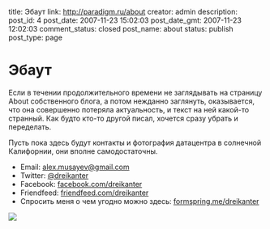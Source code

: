 title: Эбаут
link: http://paradigm.ru/about
creator: admin
description: 
post_id: 4
post_date: 2007-11-23 15:02:03
post_date_gmt: 2007-11-23 12:02:03
comment_status: closed
post_name: about
status: publish
post_type: page

# Эбаут

Если в течении продолжительного времени не заглядывать на страницу About собственного блога, а потом нежданно заглянуть, оказывается, что она совершенно потеряла актуальность, и текст на ней какой-то странный. Как будто кто-то другой писал, хочется сразу убрать и переделать.

Пусть пока здесь будут контакты и фотография датацентра в солнечной Калифорнии, они вполне самодостаточны.

  * Email: [alex.musayev@gmail.com](mailto:alex.musayev@gmail.com)
  * Twitter: [@dreikanter](http://twitter.com/dreikanter)
  * Facebook: [facebook.com/dreikanter](http://facebook.com/dreikanter)
  * Friendfeed: [friendfeed.com/dreikanter](http://friendfeed.com/dreikanter)
  * Спросить меня о чем угодно можно здесь: [formspring.me/dreikanter](http://formspring.me/dreikanter)

![](/;-\)/2007/11/dreamhost.jpg)